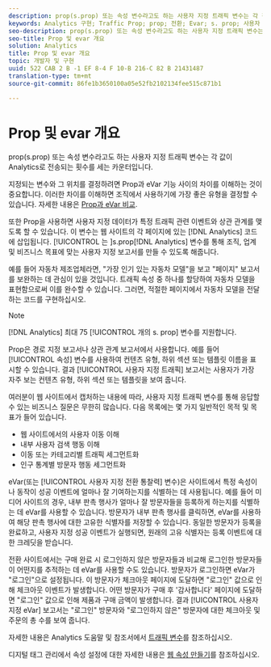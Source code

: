 ```yaml
---
description: prop(s.prop) 또는 속성 변수라고도 하는 사용자 지정 트래픽 변수는 각 값이 Analytics로 전송되는 횟수를 세는 카운터입니다.
keywords: Analytics 구현; Traffic Prop; prop; 전환; Evar; s. prop; 사용자 지정 전환 통찰력; 트래픽 변수
seo-description: prop(s.prop) 또는 속성 변수라고도 하는 사용자 지정 트래픽 변수는 각 값이 Analytics로 전송되는 횟수를 세는 카운터입니다.
seo-title: Prop 및 evar 개요
solution: Analytics
title: Prop 및 evar 개요
topic: 개발자 및 구현
uuid: 522 CAB 2 B -1 EF 8-4 F 10-B 216-C 82 B 21431487
translation-type: tm+mt
source-git-commit: 86fe1b3650100a05e52fb2102134fee515c871b1

---
```



# Prop 및 evar 개요

prop(s.prop) 또는 속성 변수라고도 하는 사용자 지정 트래픽 변수는 각 값이 Analytics로 전송되는 횟수를 세는 카운터입니다.

지정되는 변수와 그 위치를 결정하려면 Prop과 eVar 기능 사이의 차이를 이해하는 것이 중요합니다. 이러한 차이를 이해하면 조직에서 사용하기에 가장 좋은 유형을 결정할 수 있습니다. 자세한 내용은 [Prop과 eVar 비교](../../../implement/analytics-terminology-basics/c-props-evars/props-vs-evars.md#concept_6E55483C1EC24566B5D3B2736E766EBC).

또한 Prop을 사용하면 사용자 지정 데이터가 특정 트래픽 관련 이벤트와 상관 관계를 맺도록 할 수 있습니다. 이 변수는 웹 사이트의 각 페이지에 있는 [!DNL Analytics] 코드에 삽입됩니다. [!UICONTROL 는 ]s.prop[!DNL Analytics] 변수를 통해 조직, 업계 및 비즈니스 목표에 맞는 사용자 지정 보고서를 만들 수 있도록 해줍니다.

예를 들어 자동차 제조업체라면, "가장 인기 있는 자동차 모델"을 보고 "페이지" 보고서를 보완하는 데 관심이 있을 것입니다. 트래픽 속성 중 하나를 할당하여 자동차 모델을 표현함으로써 이를 완수할 수 있습니다. 그러면, 적절한 페이지에서 자동차 모델을 전달하는 코드를 구현하십시오.

>[!NOTE]
>
>[!DNL Analytics] 최대 75 [!UICONTROL 개의 s. prop] 변수를 지원합니다.

Prop은 경로 지정 보고서나 상관 관계 보고서에서 사용합니다. 예를 들어 [!UICONTROL 속성] 변수를 사용하여 컨텐츠 유형, 하위 섹션 또는 템플릿 이름을 표시할 수 있습니다. 결과 [!UICONTROL 사용자 지정 트래픽] 보고서는 사용자가 가장 자주 보는 컨텐츠 유형, 하위 섹션 또는 템플릿을 보여 줍니다.

여러분이 웹 사이트에서 캡처하는 내용에 따라, 사용자 지정 트래픽 변수를 통해 응답할 수 있는 비즈니스 질문은 무한히 많습니다. 다음 목록에는 몇 가지 일반적인 목적 및 목표가 들어 있습니다.

* 웹 사이트에서의 사용자 이동 이해
* 내부 사용자 검색 행동 이해
* 이동 또는 카테고리별 트래픽 세그먼트화
* 인구 통계별 방문자 행동 세그먼트화

eVar(또는 [!UICONTROL 사용자 지정 전환 통찰력] 변수)은 사이트에서 특정 속성이나 동작이 성공 이벤트에 얼마나 잘 기여하는지를 식별하는 데 사용됩니다. 예를 들어 미디어 사이트의 경우, 내부 판촉 행사가 얼마나 잘 방문자들을 등록하게 하는지를 식별하는 데 eVar를 사용할 수 있습니다. 방문자가 내부 판촉 행사를 클릭하면, eVar를 사용하여 해당 판촉 행사에 대한 고유한 식별자를 저장할 수 있습니다. 동일한 방문자가 등록을 완료하고, 사용자 지정 성공 이벤트가 실행되면, 원래의 고유 식별자는 등록 이벤트에 대한 크레딧을 받습니다.

전환 사이트에서는 구매 완료 시 로그인하지 않은 방문자들과 비교해 로그인한 방문자들이 어떤지를 추적하는 데 eVar를 사용할 수도 있습니다. 방문자가 로그인하면 eVar가 "로그인"으로 설정됩니다. 이 방문자가 체크아웃 페이지에 도달하면 "로그인" 값으로 인해 체크아웃 이벤트가 발생합니다. 어떤 방문자가 구매 후 '감사합니다' 페이지에 도달하면 "로그인" 값으로 인해 제품과 구매 금액이 발생합니다. 결과 [!UICONTROL 사용자 지정 eVar] 보고서는 "로그인" 방문자와 "로그인하지 않은" 방문자에 대한 체크아웃 및 주문의 총 수를 보여 줍니다.

자세한 내용은 Analytics 도움말 및 참조서에서 [ 트래픽 변수](https://marketing.adobe.com/resources/help/en_US/reference/traffic_var.html)를 참조하십시오.

디지털 태그 관리에서 속성 설정에 대한 자세한 내용은 [웹 속성 만들기](../../../implement/c-implement-with-dtm/t-create-web-property.md#task_960467FBB7A54499AC228CB3AA3C4123)를 참조하십시오.
